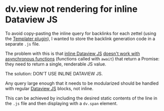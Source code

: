 # dv.view not rendering for inline Dataview JS
To avoid copy-pasting the inline query for backlinks for each zettel (using the [Templater plugin](https://silentvoid13.github.io/Templater/)), I wanted to store the backlink generation code in a separate `.js` file.

The problem with this is that [inline Dataview JS](https://blacksmithgu.github.io/obsidian-dataview/queries/dql-js-inline/#inline-dataview-js) [doesn't work with asynchronous functions](https://github.com/blacksmithgu/obsidian-dataview/issues/1372) (functions called with `await`) that return a Promise: they need to return a single, renderable JS value.

The solution: DON'T USE INLINE DATAVIEW JS.

Any query large enough that it needs to be modularized should be handled with regular [Dataview JS](https://blacksmithgu.github.io/obsidian-dataview/queries/dql-js-inline/#dataview-js) blocks, not inline.

This can be achieved by including the desired static contents of the line in the `.js` file and then displaying with a `dv.span` element.
